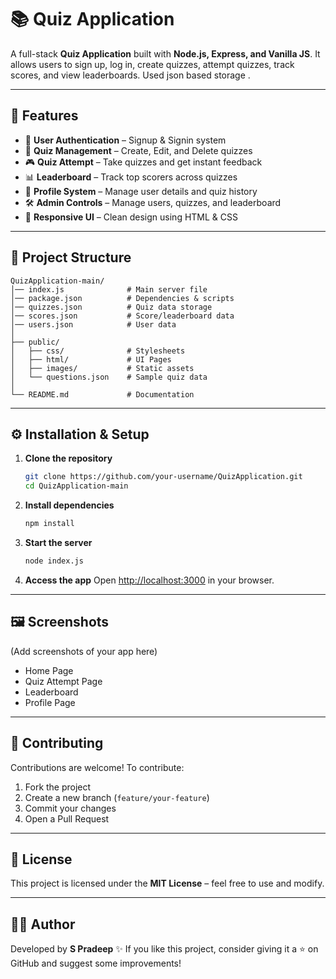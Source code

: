 # 📚 Quiz Application

A full-stack **Quiz Application** built with **Node.js, Express, and Vanilla JS**. It allows users to sign up, log in, create quizzes, attempt quizzes, track scores, and view leaderboards. Used json based storage .

---

## 🚀 Features

* 🔐 **User Authentication** – Signup & Signin system
* 📝 **Quiz Management** – Create, Edit, and Delete quizzes
* 🎮 **Quiz Attempt** – Take quizzes and get instant feedback
* 📊 **Leaderboard** – Track top scorers across quizzes
* 👤 **Profile System** – Manage user details and quiz history
* 🛠 **Admin Controls** – Manage users, quizzes, and leaderboard
* 🎨 **Responsive UI** – Clean design using HTML & CSS

---

## 📂 Project Structure

```
QuizApplication-main/
│── index.js              # Main server file
│── package.json          # Dependencies & scripts
│── quizzes.json          # Quiz data storage
│── scores.json           # Score/leaderboard data
│── users.json            # User data
│
├── public/
│   ├── css/              # Stylesheets
│   ├── html/             # UI Pages
│   ├── images/           # Static assets
│   └── questions.json    # Sample quiz data
│
└── README.md             # Documentation
```

---

## ⚙️ Installation & Setup

1. **Clone the repository**

   ```bash
   git clone https://github.com/your-username/QuizApplication.git
   cd QuizApplication-main
   ```

2. **Install dependencies**

   ```bash
   npm install
   ```

3. **Start the server**

   ```bash
   node index.js
   ```

4. **Access the app**
   Open [http://localhost:3000](http://localhost:3000) in your browser.

---

## 🖼️ Screenshots

(Add screenshots of your app here)

* Home Page
* Quiz Attempt Page
* Leaderboard
* Profile Page

---

## 🤝 Contributing

Contributions are welcome! To contribute:

1. Fork the project
2. Create a new branch (`feature/your-feature`)
3. Commit your changes
4. Open a Pull Request

---

## 📜 License

This project is licensed under the **MIT License** – feel free to use and modify.

---

## 👨‍💻 Author

Developed by **S Pradeep** ✨
If you like this project, consider giving it a ⭐ on GitHub and suggest some improvements!
